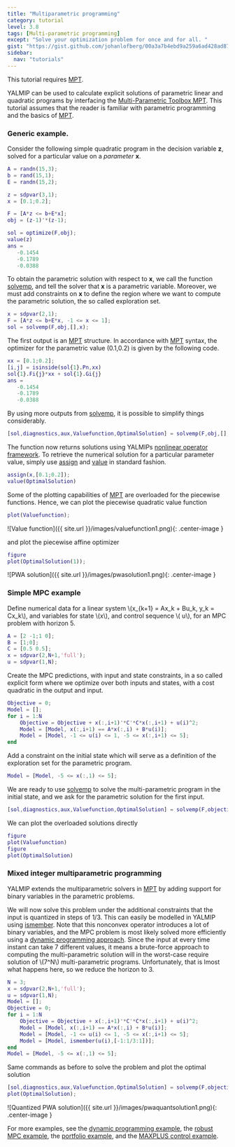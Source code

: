 ```yaml
---
title: "Multiparametric programming"
category: tutorial
level: 3.8
tags: [Multi-parametric programming]
except: "Solve your optimization problem for once and for all. "
gist: "https://gist.github.com/johanlofberg/00a3a7b4ebd9a259a6ad428ad87fd8c9.js.js"
sidebar:
  nav: "tutorials"
---
```



This tutorial requires [MPT](/solver/mpt).

YALMIP can be used to calculate explicit solutions of parametric linear and quadratic programs by interfacing the [Multi-Parametric Toolbox MPT](/solver/mpt). This tutorial assumes that the reader is familiar with parametric programming and the basics of [MPT](/solver/mpt).

### Generic example.

Consider the following simple quadratic program in the decision variable **z**, solved for a particular value on a *parameter* **x**.

````matlab
A = randn(15,3);
b = rand(15,1);
E = randn(15,2);

z = sdpvar(3,1);
x = [0.1;0.2];

F = [A*z <= b+E*x];
obj = (z-1)'*(z-1);

sol = optimize(F,obj);
value(z)
ans =
   -0.1454
   -0.1789
   -0.0388
````

To obtain the parametric solution with respect to **x**, we call the function [solvemp](/command/solvemp), and tell the solver that **x** is a parametric variable. Moreover, we must add constraints on **x** to define the region where we want to compute the parametric solution, the so called exploration set.

````matlab
x = sdpvar(2,1);
F = [A*z <= b+E*x, -1 <= x <= 1];
sol = solvemp(F,obj,[],x);
````

The first output is an [MPT](/solver/mpt) structure. In accordance with [MPT](/solver/mpt) syntax, the optimizer for the parametric value (0.1,0.2) is given by the following code.

````matlab
xx = [0.1;0.2];
[i,j] = isinside(sol{1}.Pn,xx)
sol{1}.Fi{j}*xx + sol{1}.Gi{j}
ans =
   -0.1454
   -0.1789
   -0.0388
````  

By using more outputs from [solvemp](/command/solvemp), it is possible to simplify things considerably.

````matlab
[sol,diagnostics,aux,Valuefunction,OptimalSolution] = solvemp(F,obj,[],x);
````

The function now returns solutions using YALMIPs [nonlinear operator framework](/tutorial/nonlinearoperators). To retrieve the numerical solution for a particular parameter value, simply use [assign](/command/assign) and [value](/command/value) in standard fashion.

````matlab
assign(x,[0.1;0.2]);
value(OptimalSolution)
````

Some of the plotting capabilities of [MPT](/solver/mpt) are overloaded for the piecewise functions. Hence, we can plot the piecewise quadratic value function

````matlab
plot(Valuefunction);
````
![Value function]({{ site.url }}/images/valuefunction1.png){: .center-image }

and plot the piecewise affine optimizer

````matlab
figure
plot(OptimalSolution(1));
````
![PWA solution]({{ site.url }}/images/pwasolution1.png){: .center-image }

### Simple MPC example

Define numerical data for a linear system \\(x_{k+1} = Ax_k + Bu_k, y_k = Cx_k\\), and variables for state \\(x\\), and control sequence \\( u\\), for an MPC problem with horizon 5.

````matlab
A = [2 -1;1 0];
B = [1;0];
C = [0.5 0.5];
x = sdpvar(2,N+1,'full');
u = sdpvar(1,N);
````  

Create the MPC predictions, with input and state constraints, in a so called explicit form where we optimize over both inputs and states, with a cost quadratic in the output and input.

````matlab
Objective = 0;
Model = [];
for i = 1:N
    Objective = Objective + x(:,i+1)'*C'*C*x(:,i+1) + u(i)^2;
    Model = [Model, x(:,i+1) == A*x(:,i) + B*u(i)];
    Model = [Model, -1 <= u(i) <= 1, -5 <= x(:,i+1) <= 5];
end
````

Add a constraint on the initial state which will serve as a definition of the exploration set for the parametric program.

````matlab
Model = [Model, -5 <= x(:,1) <= 5];
````

We are ready to use [solvemp](/command/solvemp)  to solve the multi-parametric program in the initial state, and we ask for the parametric solution for the first input.

````matlab
[sol,diagnostics,aux,Valuefunction,OptimalSolution] = solvemp(F,objective,[],x(:,1),u(1));
````

We can plot the overloaded solutions directly

````matlab
figure
plot(Valuefunction)
figure
plot(OptimalSolution)
````


### Mixed integer multiparametric programming

YALMIP extends the multiparametric solvers in [MPT](/solver/mpt) by adding support for binary variables in the parametric problems.

We will now solve this problem under the additional constraints that the input is quantized in steps of 1/3. This can easily be modelled in YALMIP using [ismember](/command/ismember). Note that this nonconvex operator introduces a lot of binary variables, and the MPC problem is most likely solved more efficiently using a [dynamic programming approach](/example/explicitmpc). Since the input at every time instant can take 7 different values, it means a brute-force approach to computing the multi-parametric solution will in the worst-case require solution of \\(7^N\\) multi-parametric programs. Unfortunately, that is lmost what happens here, so we reduce the horizon to 3.

````matlab
N = 3;
x = sdpvar(2,N+1,'full');
u = sdpvar(1,N);
Model = [];
Objective = 0;
for i = 1:N
    Objective = Objective + x(:,i+1)'*C'*C*x(:,i+1) + u(i)^2;    
    Model = [Model, x(:,i+1) == A*x(:,i) + B*u(i)];
    Model = [Model, -1 <= u(i) <= 1, -5 <= x(:,i+1) <= 5];
    Model = [Model, ismember(u(i),[-1:1/3:1])];
end
Model = [Model, -5 <= x(:,1) <= 5];
````
Same commands as before to solve the problem and plot the optimal solution

````matlab
[sol,diagnostics,aux,Valuefunction,OptimalSolution] = solvemp(F,objective,[],x(:,1),u(1));
plot(OptimalSolution);
````

![Quantized PWA solution]({{ site.url }}/images/pwaquantsolution1.png){: .center-image }

For more examples, see the [dynamic programming example](/example/explicitmpc), the [robust MPC example](/example/robustmpc), the [portfolio example](/example/portfolio), and the [MAXPLUS control example](/example/maxplus).
